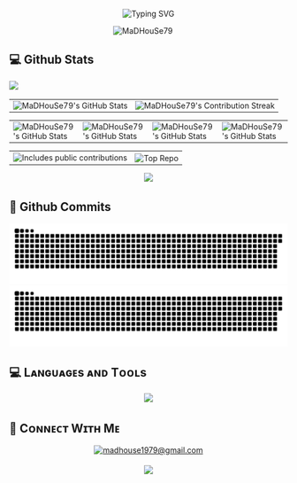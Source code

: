 <div align="center">
    <p><img src="https://readme-typing-svg.herokuapp.com?font=Jetbrains+mono&size=40&duration=3000&color=33FF33&center=true&vCenter=true&width=435&lines=Hi👋+I'm+MaDHouSe;This+is..;..my+Github..;" alt="Typing SVG"/></p>
    <p><img src="https://komarev.com/ghpvc/?username=MaDHouSe79&label=Profile%20views&color=F54927&style=for-the-badge&logo=star" alt="MaDHouSe79" style="padding-right:20px;" /></p>
</div>

<h2 class="section-heading"> 💻 Github Stats</h2>
<img src="https://github-profile-trophy.vercel.app/?username=MaDHouSe79&margin-w=15&margin-h=15&column=8&no-bg=true" />
<p align="center">
    <table align="center" width="100%" height="100%" >
        <tr>
           <td><img style="border: none;" src="https://github-profile-summary-cards.vercel.app/api/cards/profile-details?username=MaDHouSe79&theme=github_dark" alt="MaDHouSe79's GitHub Stats"/></td>   
           <td><img style="border: none;" src="https://github-readme-streak-stats.herokuapp.com/?user=MaDHouSe79&theme=merko" alt="MaDHouSe79's Contribution Streak"/></td>
        </tr>
    </table>
    <table align="center" width="100%" height="100%" >
        <tr>
            <td><img style="border: none;" src="https://github-profile-summary-cards.vercel.app/api/cards/stats?username=MaDHouSe79&theme=github_dark" alt="MaDHouSe79's GitHub Stats"/></td>
            <td><img style="border: none;" src="https://github-profile-summary-cards.vercel.app/api/cards/productive-time?username=MaDHouSe79&theme=github_dark&utcOffset=10" alt="MaDHouSe79's GitHub Stats"/>
            <td><img style="border: none;" src="https://github-profile-summary-cards.vercel.app/api/cards/repos-per-language?username=MaDHouSe79&theme=github_dark" alt="MaDHouSe79's GitHub Stats"/></td>
            <td><img style="border: none;" src="https://github-profile-summary-cards.vercel.app/api/cards/most-commit-language?username=MaDHouSe79&theme=github_dark" alt="MaDHouSe79's GitHub Stats"/></td>
        </tr>
    </table>
    <table align="center" width="100%" height="100%" >
        <tr>
           <td><img style="border: none;" src="https://api.vaunt.dev/v1/github/entities/MaDHouSe79/contributions?format=svg&private=true" width="350" title="Includes public contributions"/></td>   
           <td><img style="border: none;" align="center" src="https://github-contributor-stats.vercel.app/api?username=MaDHouSe79&limit=2&theme=nightowl&show_owner=true&combine_all_yearly_contributions=false&bg_color=0,000000,441350&title_color=c56a90&text_color=ffffff" alt="Top Repo" /></td>
        </tr>
    </table>
</p>

<p align="center">
    <img src="https://github-readme-activity-graph.vercel.app/graph?username=MaDHouSe79&bg_color=011627&color=79d3c3&line=c792ea&point=ffeb95&area=true&hide_border=false" border-radius="15">
</p>

<h2 class="section-heading">🚀 Github Commits</h2>
<p align="center">
  <img src="https://raw.githubusercontent.com/zanepearton/zanepearton/output/github-contribution-grid-snake-dark.svg#gh-dark-mode-only" alt="GitHub Contribution Grid Snake Animation Dark Mode"/>
  <img src="https://raw.githubusercontent.com/zanepearton/zanepearton/output/github-contribution-grid-snake.svg#gh-light-mode-only" alt="GitHub Contribution Grid Snake Animation Light Mode"/>
</p>

<h2 class="section-heading">💻 Lᴀɴɢᴜᴀɢᴇs ᴀɴᴅ Tᴏᴏʟs</h2> 
<p align="center">
    <img width="500px" src="https://skillicons.dev/icons?i=py,javascript,php,html,css,js,jquery,lua,c,cs,cpp,vscode,linux,ubuntu,kali,windows,github,d3,mysql,unity,unreal&perline=7" />
</p>

<h2 class="section-heading">🤝 Cᴏɴɴᴇᴄᴛ Wɪᴛʜ Mᴇ </h2>
<p align="center">
    <a href="mailto:madhouse1979@gmail.com" target="_blank">
      <img src="https://img.shields.io/badge/Gmail-D14836?style=for-the-badge&logo=gmail&logoColor=white" alt=madhouse1979@gmail.com mail style="margin-bottom: 5px;" />
    </a>
</p>

<!--Ending--> 
<p align="center">
  <img src="https://capsule-render.vercel.app/api?type=waving&color=gradient&height=65&section=footer"/>
</p>
